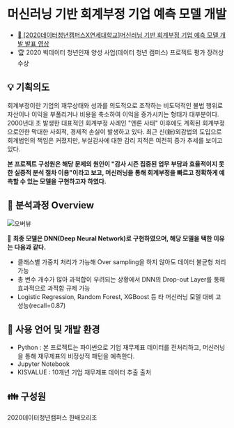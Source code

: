 # 머신러닝 기반 회계부정 기업 예측 모델 개발

- [🎥 [2020데이터청년캠퍼스X연세대학교]머신러닝 기반 회계부정 기업 예측 모델 개발 발표 영상](https://youtu.be/4MUFZ79xNns)
- 🏆 2020 빅데이터 청년인재 양성 사업(데이터 청년 캠퍼스) 프로젝트 평가 장려상 수상

## 💡 기획의도
회계부정이란 기업의 재무상태와 성과를 의도적으로 조작하는 비도덕적인 불법 행위로 자산이나 이익을 부풀리거나 비용을 축소하여 이익을 증가시키는 형태가 대부분이다.
2000년대 초 발생한 대표적인 회계부정 사례인 "엔론 사태" 이후에도 계획된 회계부정으로인한 막대한 사회적, 경제적 손실이 발생하고 있다. 최근 신(新)외감법의 도입으로 회계법인의 책임은 커졌지만, 부실감사에 대한 감리 지적은 여전히 증가 추세를 보이고 있다.

**본 프로젝트 구성원은 해당 문제의 원인이 "감사 시즌 집중된 업무 부담과 효율적이지 못한 실증적 분석 절차 이용"이라고 보고, 머신러닝을 통해 회계부정을 빠르고 정확하게 예측할 수 있는 모델을 구현하고자 하였다.**

## 🧭 분석과정 Overview
![오버뷰](https://user-images.githubusercontent.com/68639271/126611305-c43c1d54-a807-495d-93af-9d93ec3ec28c.png)

📍 **최종 모델은 DNN(Deep Neural Network)로 구현하였으며, 해당 모델을 택한 이유는 다음과 같다.**
- 클래스별 가중치 처리가 가능해 Over sampling을 하지 않아도 데이터 불균형 처리 가능
- 총 변수 개수가 많아 과적합이 우려되는 상황에서 DNN의 Drop-out Layer를 통해 효과적으로 과적합 규제 가능
- Logistic Regression, Random Forest, XGBoost 등 타 머신러닝 모델 대비 고성능(recall=0.87)

## 🧠 사용 언어 및 개발 환경
- Python : 본 프로젝트는 파이썬으로 기업 재무제표 데이터를 전처리하고, 머신러닝을 통해 재무제표의 비정상적 패턴을 예측한다.
- Jupyter Notebook
- KISVALUE : 10개년 기업 재무제표 데이터 추출 출처

## 👪 구성원
2020데이터청년캠퍼스 한배오리조
